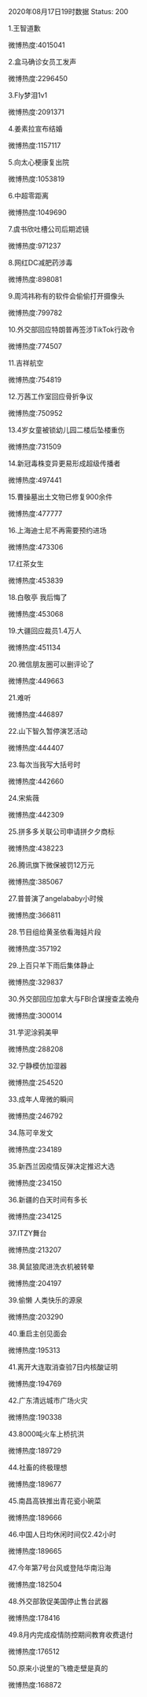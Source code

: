 2020年08月17日19时数据
Status: 200

1.王智道歉

微博热度:4015041

2.盒马确诊女员工发声

微博热度:2296450

3.Fly梦泪1v1

微博热度:2091371

4.姜素拉宣布结婚

微博热度:1157117

5.向太心梗康复出院

微博热度:1053819

6.中超零距离

微博热度:1049690

7.虞书欣吐槽公司后期滤镜

微博热度:971237

8.网红DC减肥药涉毒

微博热度:898081

9.周鸿祎称有的软件会偷偷打开摄像头

微博热度:799782

10.外交部回应特朗普再签涉TikTok行政令

微博热度:774507

11.吉祥航空

微博热度:754819

12.万茜工作室回应骨折争议

微博热度:750952

13.4岁女童被锁幼儿园二楼后坠楼重伤

微博热度:731509

14.新冠毒株变异更易形成超级传播者

微博热度:497441

15.曹操墓出土文物已修复900余件

微博热度:477777

16.上海迪士尼不再需要预约进场

微博热度:473306

17.红茶女生

微博热度:453839

18.白敬亭 我后悔了

微博热度:453068

19.大疆回应裁员1.4万人

微博热度:451134

20.微信朋友圈可以删评论了

微博热度:449663

21.难听

微博热度:446897

22.山下智久暂停演艺活动

微博热度:444407

23.每次当我写大括号时

微博热度:442660

24.宋紫薇

微博热度:442309

25.拼多多关联公司申请拼夕夕商标

微博热度:438223

26.腾讯旗下微保被罚12万元

微博热度:385067

27.普普演了angelababy小时候

微博热度:366811

28.节目组给黄圣依看海娃片段

微博热度:357192

29.上百只羊下雨后集体静止

微博热度:329837

30.外交部回应加拿大与FBI合谋搜查孟晚舟

微博热度:300014

31.芋泥涂鸦美甲

微博热度:288208

32.宁静模仿加湿器

微博热度:254520

33.成年人卑微的瞬间

微博热度:246792

34.陈可辛发文

微博热度:234189

35.新西兰因疫情反弹决定推迟大选

微博热度:234150

36.新疆的白天时间有多长

微博热度:234125

37.ITZY舞台

微博热度:213207

38.黄鼠狼爬进洗衣机被转晕

微博热度:204197

39.偷懒 人类快乐的源泉

微博热度:203290

40.重启主创见面会

微博热度:195313

41.离开大连取消查验7日内核酸证明

微博热度:194769

42.广东清远城市广场火灾

微博热度:190338

43.8000吨火车上桥抗洪

微博热度:189729

44.社畜的终极理想

微博热度:189677

45.南昌高铁推出青花瓷小碗菜

微博热度:189666

46.中国人日均休闲时间仅2.42小时

微博热度:189665

47.今年第7号台风或登陆华南沿海

微博热度:182504

48.外交部敦促美国停止售台武器

微博热度:178416

49.8月内完成疫情防控期间教育收费退付

微博热度:176512

50.原来小说里的飞檐走壁是真的

微博热度:168872


